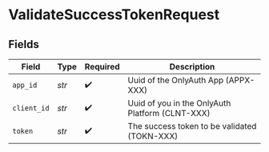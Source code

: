 # ValidateSuccessTokenRequest


## Fields

| Field                                            | Type                                             | Required                                         | Description                                      |
| ------------------------------------------------ | ------------------------------------------------ | ------------------------------------------------ | ------------------------------------------------ |
| `app_id`                                         | *str*                                            | :heavy_check_mark:                               | Uuid of the OnlyAuth App (APPX-XXX)              |
| `client_id`                                      | *str*                                            | :heavy_check_mark:                               | Uuid of you in the OnlyAuth Platform  (CLNT-XXX) |
| `token`                                          | *str*                                            | :heavy_check_mark:                               | The success token to be validated (TOKN-XXX)     |